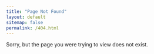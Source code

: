 ```yaml
---
title: "Page Not Found"
layout: default
sitemap: false
permalink: /404.html
---
```


Sorry, but the page you were trying to view does not exist.

